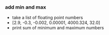 ### add min and max

* take a list of floating point numbers
* [2.9, -0.3, -0.002, 0.00001, 4000.324, 32.0]
* print sum of minimum and maximum numbers
